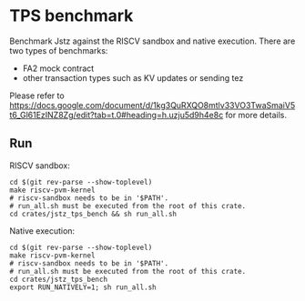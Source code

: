 # TPS benchmark

Benchmark Jstz against the RISCV sandbox and native execution.
There are two types of benchmarks:

- FA2 mock contract
- other transaction types such as KV updates or sending tez

Please refer to https://docs.google.com/document/d/1kg3QuRXQO8mtlv33VO3TwaSmaiV5t6_Gl61EzINZ8Zg/edit?tab=t.0#heading=h.uzju5d9h4e8c for more details.

## Run

RISCV sandbox:

```
cd $(git rev-parse --show-toplevel)
make riscv-pvm-kernel
# riscv-sandbox needs to be in '$PATH'.
# run_all.sh must be executed from the root of this crate.
cd crates/jstz_tps_bench && sh run_all.sh
```

Native execution:

```
cd $(git rev-parse --show-toplevel)
make riscv-pvm-kernel
# riscv-sandbox needs to be in '$PATH'.
# run_all.sh must be executed from the root of this crate.
cd crates/jstz_tps_bench
export RUN_NATIVELY=1; sh run_all.sh
```
